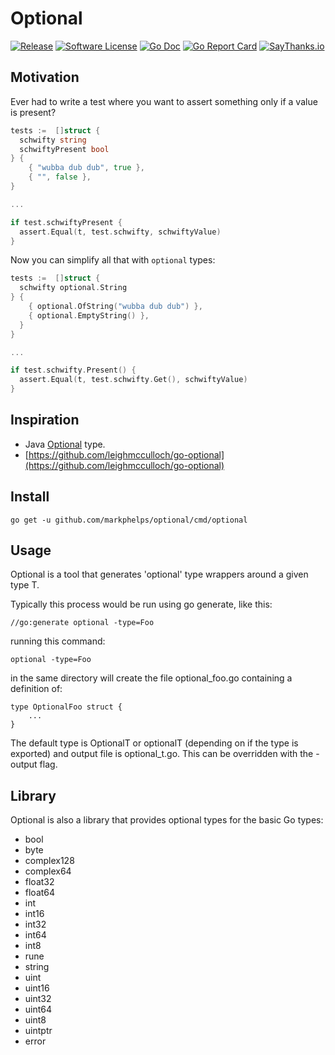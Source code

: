 # Optional

[![Release](https://img.shields.io/github/release/markphelps/optional.svg?style=flat-square)](https://github.com/markphelps/optional/releases/latest)
[![Software License](https://img.shields.io/badge/license-MIT-brightgreen.svg?style=flat-square)](LICENSE.md)
[![Go Doc](https://img.shields.io/badge/godoc-reference-blue.svg?style=flat-square)](http://godoc.org/github.com/markphelps/optional)
[![Go Report Card](https://goreportcard.com/badge/github.com/markphelps/optional?style=flat-square)](https://goreportcard.com/report/github.com/markphelps/optional)
[![SayThanks.io](https://img.shields.io/badge/SayThanks.io-%E2%98%BC-1EAEDB.svg?style=flat-square)](https://saythanks.io/to/markphelps)

## Motivation

Ever had to write a test where you want to assert something only if a value is present?

```go
tests :=  []struct {
  schwifty string
  schwiftyPresent bool
} {
    { "wubba dub dub", true },
    { "", false },
}

...

if test.schwiftyPresent {
  assert.Equal(t, test.schwifty, schwiftyValue)
}
```

Now you can simplify all that with `optional` types:

```go
tests :=  []struct {
  schwifty optional.String
} {
    { optional.OfString("wubba dub dub") },
    { optional.EmptyString() },
  }
}

...

if test.schwifty.Present() {
  assert.Equal(t, test.schwifty.Get(), schwiftyValue)
}
```

## Inspiration

* Java [Optional](https://docs.oracle.com/javase/8/docs/api/java/util/Optional.html) type.
* [https://github.com/leighmcculloch/go-optional](https://github.com/leighmcculloch/go-optional)

## Install

`go get -u github.com/markphelps/optional/cmd/optional`

## Usage

Optional is a tool that generates 'optional' type wrappers around a given type T.

Typically this process would be run using go generate, like this:

	//go:generate optional -type=Foo

running this command:

	optional -type=Foo

in the same directory will create the file optional_foo.go
containing a definition of:

	type OptionalFoo struct {
		...
	}

The default type is OptionalT or optionalT (depending on if the type is exported)
and output file is optional_t.go. This can be overridden with the -output flag.

## Library

Optional is also a library that provides optional types for the basic Go types:

* bool
* byte
* complex128
* complex64
* float32
* float64
* int
* int16
* int32
* int64
* int8
* rune
* string
* uint
* uint16
* uint32
* uint64
* uint8
* uintptr
* error

